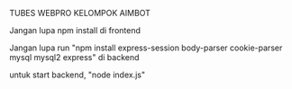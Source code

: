 TUBES WEBPRO KELOMPOK AIMBOT

Jangan lupa npm install di frontend


Jangan lupa run "npm install express-session body-parser cookie-parser mysql mysql2  express" di backend


untuk start backend, "node index.js"
